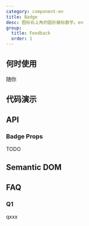 ```yaml
---
category: component-en
title: Badge
desc: 图标右上角的圆形徽标数字。en
group:
  title: Feedback
  order: 1
---
```


## 何时使用

随你

## 代码演示

<example src="./examples/basic.md" title="基本用法" />

<example src="./examples/random.md" title="随机" />

<example src="./examples/dot.md" title="红点" disabled />

## API

### Badge Props

TODO

## Semantic DOM

<semantic src="./examples/semantic.md" />

## FAQ

### Q1

qxxx
